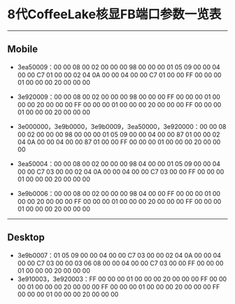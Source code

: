 # 8代CoffeeLake核显FB端口参数一览表

------------
Mobile
------------
   * 3ea50009：00 00 08 00 02 00 00 00 98 00 00 00 01 05 09 00 00 04 00 00 C7 01 00 00 02 04 0A 00 00 04 00 00 C7 01 00 00 FF 00 00 00 01 00 00 00 20 00 00 00 

   * 3e920009：00 00 08 00 02 00 00 00 98 00 00 00 FF 00 00 00 01 00 00 00 20 00 00 00 FF 00 00 00 01 00 00 00 20 00 00 00 FF 00 00 00 01 00 00 00 20 00 00 00 

   * 3e000000，3e9b0000，3e9b0009，3ea50000，3e920000：00 00 08 00 02 00 00 00 98 00 00 00 01 05 09 00 00 04 00 00 87 01 00 00 02 04 0A 00 00 04 00 00 87 01 00 00 FF 00 00 00 01 00 00 00 20 00 00 00 

   * 3ea50004：00 00 08 00 02 00 00 00 98 04 00 00 01 05 09 00 00 04 00 00 C7 03 00 00 02 04 0A 00 00 04 00 00 C7 03 00 00 FF 00 00 00 01 00 00 00 20 00 00 00 

   * 3e9b0006：00 00 08 00 02 00 00 00 98 04 00 00 FF 00 00 00 01 00 00 00 20 00 00 00 FF 00 00 00 01 00 00 00 20 00 00 00 FF 00 00 00 01 00 00 00 20 00 00 00 

---------------
Desktop
----------------
   * 3e9b0007：01 05 09 00 00 04 00 00 C7 03 00 00 02 04 0A 00 00 04 00 00 C7 03 00 00 03 06 08 00 00 04 00 00 C7 03 00 00 FF 00 00 00 01 00 00 00 20 00 00 00 
   * 3e910003，3e920003：FF 00 00 00 01 00 00 00 20 00 00 00 FF 00 00 00 01 00 00 00 20 00 00 00 FF 00 00 00 01 00 00 00 20 00 00 00 FF 00 00 00 01 00 00 00 20 00 00 00
